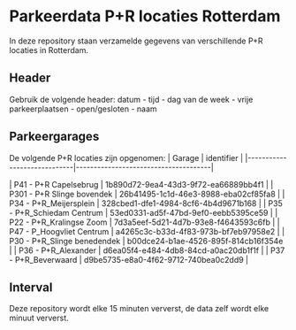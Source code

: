 # Parkeerdata P+R locaties Rotterdam

In deze repository staan verzamelde gegevens van verschillende P+R locaties in Rotterdam.

## Header

Gebruik de volgende header:
datum - tijd - dag van de week - vrije parkeerplaatsen - open/gesloten - naam

## Parkeergarages
De volgende P+R locaties zijn opgenomen:
| Garage                      | identifier                           |
|-----------------------------|--------------------------------------|

| P41 - P+R Capelsebrug       | 1b890d72-9ea4-43d3-9f72-ea66889bb4f1 |
| P301 - P+R Slinge bovendek  | 26b41495-1c1d-46e3-8988-eba02cf85fa8 |
| P34 - P+R_Meijersplein      | 328cbed1-dfe1-4984-8cf6-4b4d9671b168 |
| P35 - P+R_Schiedam Centrum  | 53ed0331-ad5f-47bd-9ef0-eebb5395ce59 |
| P22 - P+R_Kralingse Zoom    | 7d3a5eef-5d21-4d7b-93e8-f4643593c6fb |
| P47 - P_Hoogvliet Centrum   | a4265c3c-b33d-4f83-973b-bf7eb97958e2 |
| P30 - P+R_Slinge benedendek | b00dce24-b1ae-4526-895f-814cb16f354e |
| P36 - P+R_Alexander         | d6ea05f4-e484-4db8-84cd-a0ac20db1f1f |
| P37 - P+R_Beverwaard        | d9be5735-e8a0-4f62-9712-740bea0c2dd9 |

## Interval
Deze repository wordt elke 15 minuten ververst, de data zelf wordt elke minuut ververst.
